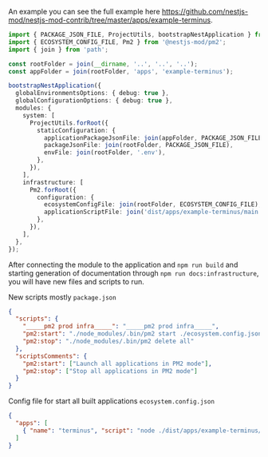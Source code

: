An example you can see the full example here https://github.com/nestjs-mod/nestjs-mod-contrib/tree/master/apps/example-terminus.

```typescript
import { PACKAGE_JSON_FILE, ProjectUtils, bootstrapNestApplication } from '@nestjs-mod/common';
import { ECOSYSTEM_CONFIG_FILE, Pm2 } from '@nestjs-mod/pm2';
import { join } from 'path';

const rootFolder = join(__dirname, '..', '..', '..');
const appFolder = join(rootFolder, 'apps', 'example-terminus');

bootstrapNestApplication({
  globalEnvironmentsOptions: { debug: true },
  globalConfigurationOptions: { debug: true },
  modules: {
    system: [
      ProjectUtils.forRoot({
        staticConfiguration: {
          applicationPackageJsonFile: join(appFolder, PACKAGE_JSON_FILE),
          packageJsonFile: join(rootFolder, PACKAGE_JSON_FILE),
          envFile: join(rootFolder, '.env'),
        },
      }),
    ],
    infrastructure: [
      Pm2.forRoot({
        configuration: {
          ecosystemConfigFile: join(rootFolder, ECOSYSTEM_CONFIG_FILE),
          applicationScriptFile: join('dist/apps/example-terminus/main.js'),
        },
      }),
    ],
  },
});
```

After connecting the module to the application and `npm run build` and starting generation of documentation through `npm run docs:infrastructure`, you will have new files and scripts to run.

New scripts mostly `package.json`

```json
{
  "scripts": {
    "_____pm2 prod infra_____": "_____pm2 prod infra_____",
    "pm2:start": "./node_modules/.bin/pm2 start ./ecosystem.config.json",
    "pm2:stop": "./node_modules/.bin/pm2 delete all"
  },
  "scriptsComments": {
    "pm2:start": ["Launch all applications in PM2 mode"],
    "pm2:stop": ["Stop all applications in PM2 mode"]
  }
}
```

Config file for start all built applications `ecosystem.config.json`

```json
{
  "apps": [
    { "name": "terminus", "script": "node ./dist/apps/example-terminus/main.js", "node_args": "-r dotenv/config" }
  ]
}
```

